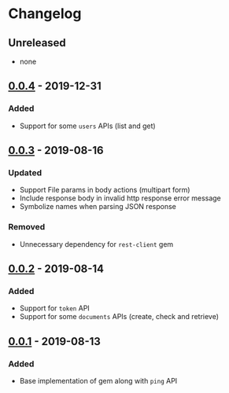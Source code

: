# Changelog

## Unreleased
- none

## [0.0.4](releases/tag/v0.0.4) - 2019-12-31
### Added
- Support for some `users` APIs (list and get)

## [0.0.3](releases/tag/v0.0.3) - 2019-08-16
### Updated
- Support File params in body actions (multipart form)
- Include response body in invalid http response error message
- Symbolize names when parsing JSON response

### Removed
- Unnecessary dependency for `rest-client` gem

## [0.0.2](releases/tag/v0.0.2) - 2019-08-14
### Added
- Support for `token` API
- Support for some `documents` APIs (create, check and retrieve)

## [0.0.1](releases/tag/v0.0.1) - 2019-08-13
### Added
- Base implementation of gem along with `ping` API
